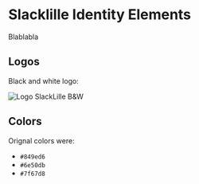 <script lang="ts">
import ChartColors from './ChartColors.svelte';
import slackLilleLogo from '$lib/assets/Logo_Slacklille.svg';
</script>

# Slacklille Identity Elements

Blablabla

## Logos

Black and white logo:

<img class="w-96" src={slackLilleLogo} alt="Logo SlackLille B&W" />

## Colors

Orignal colors were:

- `#849ed6`
- `#6e50db`
- `#7f67d8`

<ChartColors />

